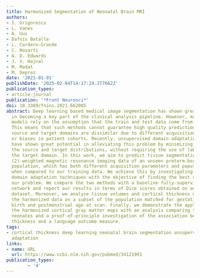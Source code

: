 ```yaml
---
title: Harmonized Segmentation of Neonatal Brain MRI
authors:
- I. Grigorescu
- L. Vanes
- A. Uus
- Dafnis Batalle
- L. Cordero-Grande
- C. Nosarti
- A. D. Edwards
- J. V. Hajnal
- M. Modat
- M. Deprez
date: '2021-01-01'
publishDate: '2025-02-04T14:17:24.277662Z'
publication_types:
- article-journal
publication: '*Front Neurosci*'
doi: 10.3389/fnins.2021.662005
abstract: Deep learning based medical image segmentation has shown great potential
  in becoming a key part of the clinical analysis pipeline. However, many of these
  models rely on the assumption that the train and test data come from the same distribution.
  This means that such methods cannot guarantee high quality predictions when the
  source and target domains are dissimilar due to different acquisition protocols,
  or biases in patient cohorts. Recently, unsupervised domain adaptation techniques
  have shown great potential in alleviating this problem by minimizing the shift between
  the source and target distributions, without requiring the use of labeled data in
  the target domain. In this work, we aim to predict tissue segmentation maps on T
  (2)-weighted magnetic resonance imaging data of an unseen preterm-born neonatal
  population, which has both different acquisition parameters and population bias
  when compared to our training data. We achieve this by investigating two unsupervised
  domain adaptation techniques with the objective of finding the best solution for
  our problem. We compare the two methods with a baseline fully-supervised segmentation
  network and report our results in terms of Dice scores obtained on our source test
  dataset. Moreover, we analyse tissue volumes and cortical thickness measures of
  the harmonized data on a subset of the population matched for gestational age at
  birth and postmenstrual age at scan. Finally, we demonstrate the applicability of
  the harmonized cortical gray matter maps with an analysis comparing term and preterm-born
  neonates and a proof-of-principle investigation of the association between cortical
  thickness and a language outcome measure.
tags:
- cortical thickness deep learning neonatal brain segmentation unsupervised domain
  adaptation
links:
- name: URL
  url: https://www.ncbi.nlm.nih.gov/pubmed/34121991
publication_types:
        - '4'    
---
```


